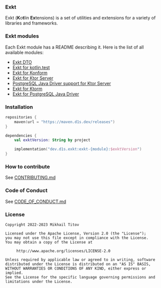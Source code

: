 [//]: # ([![]&#40;https://maven.d1s.dev/api/badge/latest/releases/dev/d1s/exkt/exkt-dto?color=40c14a&name=maven.d1s.dev&prefix=v&#41;]&#40;https://maven.d1s.dev/#/releases/dev/d1s/exkt&#41;)

### Exkt

Exkt (**K**o**t**lin **Ex**tensions) is a set of utilities and extensions for a variety of libraries and frameworks.

### Exkt modules

Each Exkt module has a README describing it. Here is the list of all available modules:

- [Exkt DTO][exkt_dto]
- [Exkt for kotlin.test][exkt_test]
- [Exkt for Konform][exkt_konform]
- [Exkt for Ktor Server][exkt_ktor_server]
- [PostgreSQL Java Driver support for Ktor Server][exkt_ktor_server_postgres_support]
- [Exkt for Ktorm][exkt_ktorm]
- [Exkt for PostgreSQL Java Driver][exkt_postgres]

### Installation

```kotlin
repositories {
    maven(url = "https://maven.d1s.dev/releases")
}

dependencies {
    val exktVersion: String by project

    implementation("dev.d1s.exkt:exkt-{module}:$exktVersion")
}
```

### How to contribute

See [CONTRIBUTING.md][contribution_guide]

### Code of Conduct

See [CODE_OF_CONDUCT.md][code_of_conduct]

### License

```text
Copyright 2022-2023 Mikhail Titov

Licensed under the Apache License, Version 2.0 (the "License");
you may not use this file except in compliance with the License.
You may obtain a copy of the License at

     http://www.apache.org/licenses/LICENSE-2.0

Unless required by applicable law or agreed to in writing, software
distributed under the License is distributed on an "AS IS" BASIS,
WITHOUT WARRANTIES OR CONDITIONS OF ANY KIND, either express or implied.
See the License for the specific language governing permissions and
limitations under the License.
```

[exkt_dto]: https://github.com/d1snin/exkt/tree/main/exkt-dto
[exkt_test]: https://github.com/d1snin/exkt/tree/main/exkt-test
[exkt_konform]: https://github.com/d1snin/exkt/tree/main/exkt-konform
[exkt_ktor_server]: https://github.com/d1snin/exkt/tree/main/exkt-ktor-server
[exkt_ktor_server_postgres_support]: https://github.com/d1snin/exkt/tree/main/exkt-ktor-server-postgres-support
[exkt_ktorm]: https://github.com/d1snin/exkt/tree/main/exkt-ktorm
[exkt_postgres]: https://github.com/d1snin/exkt/tree/main/exkt-postgres

[contribution_guide]: https://github.com/d1snin/exkt/blob/main/CONTRIBUTING.md
[code_of_conduct]: https://github.com/d1snin/exkt/blob/main/CODE_OF_CONDUCT.md